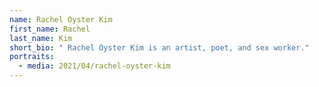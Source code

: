 ```yaml
---
name: Rachel Oyster Kim
first_name: Rachel
last_name: Kim
short_bio: " Rachel Oyster Kim is an artist, poet, and sex worker."
portraits:
  - media: 2021/04/rachel-oyster-kim
---
```

